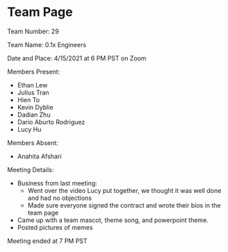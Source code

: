 # Team Page

Team Number: 29

Team Name: 0.1x Engineers

Date and Place: 4/15/2021 at 6 PM PST on Zoom

Members Present:

- Ethan Lew
- Julius Tran
- Hien To
- Kevin Dyblie
- Dadian Zhu
- Dario Aburto Rodriguez
- Lucy Hu

Members Absent:
- Anahita Afshari

Meeting Details:

- Business from last meeting:
  - Went over the video Lucy put together, we thought it was well done and had no objections
  - Made sure everyone signed the contract and wrote their bios in the team page
- Came up with a team mascot, theme song, and powerpoint theme.
- Posted pictures of memes

Meeting ended at 7 PM PST